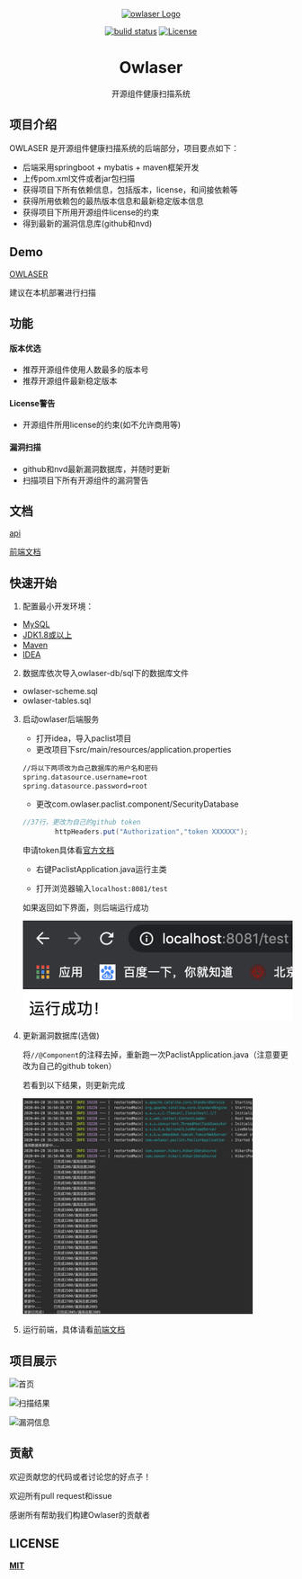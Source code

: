 <p align="center"><a href="http://jveuzt.coding-pages.com/#/" target="_blank" rel="noopener noreferrer"><img alt="owlaser Logo" src="https://cdn.jsdelivr.net/gh/tyrone-wu/PicRepo/o-logo.png" width="200" style="max-width:100%;">
</p>
<p align="center">
  <a href="https://github.com/owlaser/owlaser-paclist/actions"><img src="https://github.com/owlaser/owlaser-paclist/workflows/build/badge.svg" alt="bulid status"></a>
  <a href="https://opensource.org/licenses/MIT"><img src="https://img.shields.io/npm/l/ng-devui.svg" alt="License"></a>
</p>

<h1 align="center">Owlaser</h1>

<p align="center">
开源组件健康扫描系统
</p>


## 项目介绍

OWLASER 是开源组件健康扫描系统的后端部分，项目要点如下：

- 后端采用springboot + mybatis + maven框架开发
- 上传pom.xml文件或者jar包扫描
- 获得项目下所有依赖信息，包括版本，license，和间接依赖等
- 获得所用依赖包的最热版本信息和最新稳定版本信息
- 获得项目下所用开源组件license的约束
- 得到最新的漏洞信息库(github和nvd)





## Demo

[OWLASER](http://jveuzt.coding-pages.com)

建议在本机部署进行扫描





## 功能

#### 版本优选

* 推荐开源组件使用人数最多的版本号
* 推荐开源组件最新稳定版本

#### License警告

* 开源组件所用license的约束(如不允许商用等)

#### 漏洞扫描

* github和nvd最新漏洞数据库，并随时更新
* 扫描项目下所有开源组件的漏洞警告





## 文档

[api](api.md)

[前端文档](https://github.com/owlaser/owlaser-ui/blob/master/README.md)





## 快速开始

1. 配置最小开发环境：

  * [MySQL](https://dev.mysql.com/downloads/mysql/)
  * [JDK1.8或以上](http://www.oracle.com/technetwork/java/javase/overview/index.html)
  * [Maven](https://maven.apache.org/download.cgi)
  * [IDEA](https://www.jetbrains.com/idea/)

2. 数据库依次导入owlaser-db/sql下的数据库文件

  * owlaser-scheme.sql
  * owlaser-tables.sql
  
3. 启动owlaser后端服务

   * 打开idea，导入paclist项目
   * 更改项目下src/main/resources/application.properties

   ```properties
   //将以下两项改为自己数据库的用户名和密码
   spring.datasource.username=root
   spring.datasource.password=root
   ```

   * 更改com.owlaser.paclist.component/SecurityDatabase

   ```java
   //37行，更改为自己的github token
           httpHeaders.put("Authorization","token XXXXXX");
   ```

   申请token具体看[官方文档](https://help.github.com/en/github/authenticating-to-github/creating-a-personal-access-token-for-the-command-line)

   * 右键PaclistApplication.java运行主类

   * 打开浏览器输入`localhost:8081/test`

   如果返回如下界面，则后端运行成功

   ![屏幕快照 2020-04-22 下午9.42.18](./img/1.png)

   

4. 更新漏洞数据库(选做)

   将`//@Component`的注释去掉，重新跑一次PaclistApplication.java（注意要更改为自己的github token）

   若看到以下结果，则更新完成

   <img src="./img/2.png" style="zoom:40%;" />

5. 运行前端，具体请看[前端文档](https://github.com/owlaser/owlaser-ui/blob/master/README.md)

   

## 项目展示

![首页](https://cdn.jsdelivr.net/gh/tyrone-wu/PicRepo/o-home.png)

![扫描结果](https://cdn.jsdelivr.net/gh/tyrone-wu/PicRepo/o-result.png)

![漏洞信息](https://cdn.jsdelivr.net/gh/tyrone-wu/PicRepo/o-secur.png)



## 贡献

欢迎贡献您的代码或者讨论您的好点子！

欢迎所有pull request和issue

感谢所有帮助我们构建Owlaser的贡献者



## LICENSE

[**MIT**](https://opensource.org/licenses/MIT)